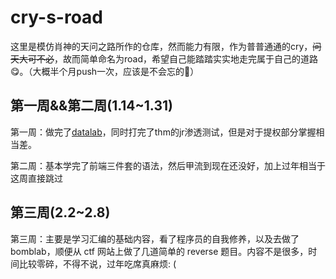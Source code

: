 ﻿# cry-s-road

这里是模仿肖神的天问之路所作的仓库，然而能力有限，作为普普通通的cry，<s>问天大可不必</s>，故而简单命名为road，希望自己能踏踏实实地走完属于自己的道路😋。（大概半个月push一次，应该是不会忘的🤔）

## 第一周&&第二周(1.14~1.31)

第一周：做完了[datalab](https://github.com/cry0404/cry-s-road/blob/main/week1-2/datalab.md)，同时打完了thm的jr渗透测试，但是对于提权部分掌握相当差。

第二周：基本学完了前端三件套的语法，然后甲流到现在还没好，加上过年相当于这周直接跳过

## 第三周(2.2~2.8)

第三周：主要是学习汇编的基础内容，看了程序员的自我修养，以及去做了 bomblab，顺便从 ctf 网站上做了几道简单的 reverse 题目。内容不是很多，时间比较零碎，不得不说，过年吃席真麻烦: (
